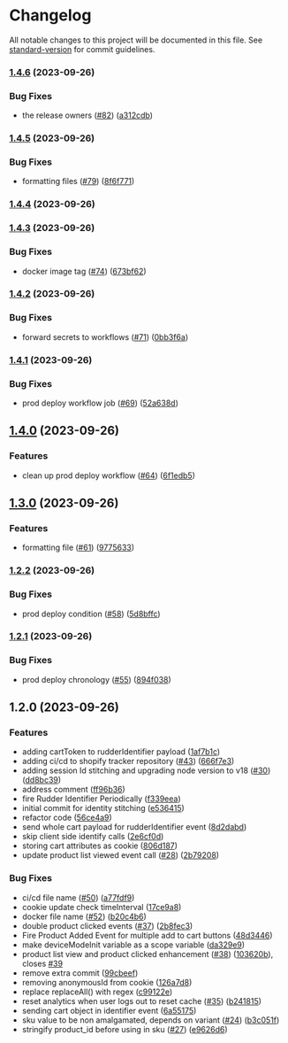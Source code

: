 # Changelog

All notable changes to this project will be documented in this file. See [standard-version](https://github.com/conventional-changelog/standard-version) for commit guidelines.

### [1.4.6](https://github.com/rudderlabs/rudder-shopify-tracker/compare/v1.4.5...v1.4.6) (2023-09-26)


### Bug Fixes

* the release owners ([#82](https://github.com/rudderlabs/rudder-shopify-tracker/issues/82)) ([a312cdb](https://github.com/rudderlabs/rudder-shopify-tracker/commit/a312cdb9ef4fa591d1116e2b5ea245fb77d1cc5d))

### [1.4.5](https://github.com/rudderlabs/rudder-shopify-tracker/compare/v1.4.4...v1.4.5) (2023-09-26)


### Bug Fixes

* formatting files ([#79](https://github.com/rudderlabs/rudder-shopify-tracker/issues/79)) ([8f6f771](https://github.com/rudderlabs/rudder-shopify-tracker/commit/8f6f77139a3d68bbf20f6284a8eda7e7c324f566))

### [1.4.4](https://github.com/rudderlabs/rudder-shopify-tracker/compare/v1.4.3...v1.4.4) (2023-09-26)

### [1.4.3](https://github.com/rudderlabs/rudder-shopify-tracker/compare/v1.4.2...v1.4.3) (2023-09-26)


### Bug Fixes

* docker image tag ([#74](https://github.com/rudderlabs/rudder-shopify-tracker/issues/74)) ([673bf62](https://github.com/rudderlabs/rudder-shopify-tracker/commit/673bf6299890c757397734e5952b0b78552ce06c))

### [1.4.2](https://github.com/rudderlabs/rudder-shopify-tracker/compare/v1.4.1...v1.4.2) (2023-09-26)


### Bug Fixes

* forward secrets to workflows ([#71](https://github.com/rudderlabs/rudder-shopify-tracker/issues/71)) ([0bb3f6a](https://github.com/rudderlabs/rudder-shopify-tracker/commit/0bb3f6a2502749004d03b24416ddd0d095aa88a9))

### [1.4.1](https://github.com/rudderlabs/rudder-shopify-tracker/compare/v1.4.0...v1.4.1) (2023-09-26)


### Bug Fixes

* prod deploy workflow job ([#69](https://github.com/rudderlabs/rudder-shopify-tracker/issues/69)) ([52a638d](https://github.com/rudderlabs/rudder-shopify-tracker/commit/52a638d1d87c0a728fdc4273d1cf2a37f4445113))

## [1.4.0](https://github.com/rudderlabs/rudder-shopify-tracker/compare/v1.3.0...v1.4.0) (2023-09-26)


### Features

* clean up prod deploy workflow ([#64](https://github.com/rudderlabs/rudder-shopify-tracker/issues/64)) ([6f1edb5](https://github.com/rudderlabs/rudder-shopify-tracker/commit/6f1edb517f87eb3b970907fe96b1aa220f37b0ec))

## [1.3.0](https://github.com/rudderlabs/rudder-shopify-tracker/compare/v1.2.2...v1.3.0) (2023-09-26)


### Features

* formatting file ([#61](https://github.com/rudderlabs/rudder-shopify-tracker/issues/61)) ([9775633](https://github.com/rudderlabs/rudder-shopify-tracker/commit/9775633f0f7cfc2d239147f502e521e7a25f2cc7))

### [1.2.2](https://github.com/rudderlabs/rudder-shopify-tracker/compare/v1.2.1...v1.2.2) (2023-09-26)


### Bug Fixes

* prod deploy condition ([#58](https://github.com/rudderlabs/rudder-shopify-tracker/issues/58)) ([5d8bffc](https://github.com/rudderlabs/rudder-shopify-tracker/commit/5d8bffc9a5d4b9d82a6c43c1aea6a723f523b298))

### [1.2.1](https://github.com/rudderlabs/rudder-shopify-tracker/compare/v1.2.0...v1.2.1) (2023-09-26)


### Bug Fixes

* prod deploy chronology ([#55](https://github.com/rudderlabs/rudder-shopify-tracker/issues/55)) ([894f038](https://github.com/rudderlabs/rudder-shopify-tracker/commit/894f038043addca9d7dd3e5f6f1ea1f9bb0d2336))

## 1.2.0 (2023-09-26)


### Features

* adding cartToken to rudderIdentifier payload ([1af7b1c](https://github.com/rudderlabs/rudder-shopify-tracker/commit/1af7b1c3672ea9a90bbab41793ef72ffd8d778a6))
* adding ci/cd to shopify tracker repository ([#43](https://github.com/rudderlabs/rudder-shopify-tracker/issues/43)) ([666f7e3](https://github.com/rudderlabs/rudder-shopify-tracker/commit/666f7e3288da7113b78e4141e05d0f475b97cc23))
* adding session Id stitching and upgrading node version to v18 ([#30](https://github.com/rudderlabs/rudder-shopify-tracker/issues/30)) ([dd8bc39](https://github.com/rudderlabs/rudder-shopify-tracker/commit/dd8bc39994da3f9c46c1b0d0cded1fc519b90454))
* address comment ([ff96b36](https://github.com/rudderlabs/rudder-shopify-tracker/commit/ff96b365f4c47d9c0dfacf27ec58d688009e68e6))
* fire Rudder Identifier Periodically ([f339eea](https://github.com/rudderlabs/rudder-shopify-tracker/commit/f339eea9cce2c3a14e282ad827ce4afc833946be))
* initial commit for identity stitching ([e536415](https://github.com/rudderlabs/rudder-shopify-tracker/commit/e5364156789ff3d7b014283a351a3bf3543884b1))
* refactor code ([56ce4a9](https://github.com/rudderlabs/rudder-shopify-tracker/commit/56ce4a92c967bbfdd3a2f55b5ee3234522159ecf))
* send whole cart payload for rudderIdentifier event ([8d2dabd](https://github.com/rudderlabs/rudder-shopify-tracker/commit/8d2dabd5556a832fe3d49ed4159d3dea26f57055))
* skip client side identify calls ([2e6cf0d](https://github.com/rudderlabs/rudder-shopify-tracker/commit/2e6cf0de98c50d348f1b346ed97b5dbe39c22445))
* storing cart attributes as cookie ([806d187](https://github.com/rudderlabs/rudder-shopify-tracker/commit/806d1875872c8a52947b5b011581525468f605c2))
* update product list viewed event call ([#28](https://github.com/rudderlabs/rudder-shopify-tracker/issues/28)) ([2b79208](https://github.com/rudderlabs/rudder-shopify-tracker/commit/2b792086ad8d89f33a812a19e290d1518ad27b04))


### Bug Fixes

* ci/cd file name ([#50](https://github.com/rudderlabs/rudder-shopify-tracker/issues/50)) ([a77fdf9](https://github.com/rudderlabs/rudder-shopify-tracker/commit/a77fdf9d40471239cce1f10e4cffe064d365191c))
* cookie update check timeInterval ([17ce9a8](https://github.com/rudderlabs/rudder-shopify-tracker/commit/17ce9a88bdb335075e04e09df6f97d95a2c93f48))
* docker file name ([#52](https://github.com/rudderlabs/rudder-shopify-tracker/issues/52)) ([b20c4b6](https://github.com/rudderlabs/rudder-shopify-tracker/commit/b20c4b617797683cd5281d19a85e13cb32f80be0))
* double product clicked events ([#37](https://github.com/rudderlabs/rudder-shopify-tracker/issues/37)) ([2b8fec3](https://github.com/rudderlabs/rudder-shopify-tracker/commit/2b8fec31f505ea12a98b9637c7c96b869ebcd8b5))
* Fire Product Added Event for multiple add to cart buttons ([48d3446](https://github.com/rudderlabs/rudder-shopify-tracker/commit/48d3446116454c32bbb3c8a9e6f5ceb896591563))
* make deviceModeInit variable as a scope variable ([da329e9](https://github.com/rudderlabs/rudder-shopify-tracker/commit/da329e95790dac3515a9de6ad5a2babdb8f69428))
* product list view and product clicked enhancement ([#38](https://github.com/rudderlabs/rudder-shopify-tracker/issues/38)) ([103620b](https://github.com/rudderlabs/rudder-shopify-tracker/commit/103620b775e2af119198101dc554595afba3bcda)), closes [#39](https://github.com/rudderlabs/rudder-shopify-tracker/issues/39)
* remove extra commit ([99cbeef](https://github.com/rudderlabs/rudder-shopify-tracker/commit/99cbeef4649b3e708053fcf169687d9b7b9a8b84))
* removing anonymousId from cookie ([126a7d8](https://github.com/rudderlabs/rudder-shopify-tracker/commit/126a7d85e857e4e70b50a358b30032f4ef01e2fa))
* replace replaceAll() with regex ([c99122e](https://github.com/rudderlabs/rudder-shopify-tracker/commit/c99122e46241b02f85eaaf156643296358ff119c))
* reset analytics when user logs out to reset cache  ([#35](https://github.com/rudderlabs/rudder-shopify-tracker/issues/35)) ([b241815](https://github.com/rudderlabs/rudder-shopify-tracker/commit/b2418156f844bab9005a5dad92082ee39488a809))
* sending cart object in identifier event ([6a55175](https://github.com/rudderlabs/rudder-shopify-tracker/commit/6a55175040b9e2d5f40ab2ac2ffb97dbf6e1e56a))
* sku value to be non amalgamated, depends on variant ([#24](https://github.com/rudderlabs/rudder-shopify-tracker/issues/24)) ([b3c051f](https://github.com/rudderlabs/rudder-shopify-tracker/commit/b3c051fc44d4a2a2c701e45801a8f69ed3d59ad5))
* stringify product_id before using in sku ([#27](https://github.com/rudderlabs/rudder-shopify-tracker/issues/27)) ([e9626d6](https://github.com/rudderlabs/rudder-shopify-tracker/commit/e9626d6ef602a23b9170cb0d260bae4882856f3e))
